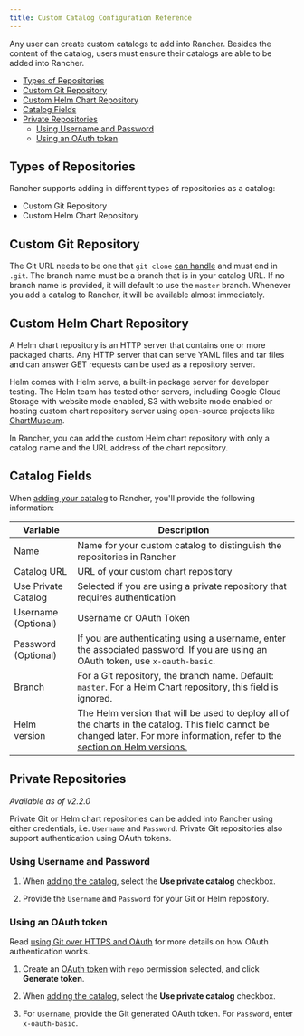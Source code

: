 ```yaml
---
title: Custom Catalog Configuration Reference
---
```


Any user can create custom catalogs to add into Rancher. Besides the content of the catalog, users must ensure their catalogs are able to be added into Rancher.

- [Types of Repositories](#types-of-repositories)
- [Custom Git Repository](#custom-git-repository)
- [Custom Helm Chart Repository](#custom-helm-chart-repository)
- [Catalog Fields](#catalog-fields)
- [Private Repositories](#private-repositories)
  - [Using Username and Password](#using-username-and-password)
  - [Using an OAuth token](#using-an-oauth-token)

## Types of Repositories

Rancher supports adding in different types of repositories as a catalog:

* Custom Git Repository
* Custom Helm Chart Repository

## Custom Git Repository

The Git URL needs to be one that `git clone` [can handle](https://git-scm.com/docs/git-clone#_git_urls_a_id_urls_a) and must end in `.git`. The branch name must be a branch that is in your catalog URL. If no branch name is provided, it will default to use the `master` branch. Whenever you add a catalog to Rancher, it will be available almost immediately.

## Custom Helm Chart Repository

A Helm chart repository is an HTTP server that contains one or more packaged charts. Any HTTP server that can serve YAML files and tar files and can answer GET requests can be used as a repository server.

Helm comes with Helm serve, a built-in package server for developer testing. The Helm team has tested other servers, including Google Cloud Storage with website mode enabled, S3 with website mode enabled or hosting custom chart repository server using open-source projects like [ChartMuseum](https://github.com/helm/chartmuseum).

In Rancher, you can add the custom Helm chart repository with only a catalog name and the URL address of the chart repository.

## Catalog Fields

When [adding your catalog](./adding-catalogs.md) to Rancher, you'll provide the following information:


| Variable              |  Description  |
| --------------------  | ------------- |
| 	Name                | Name for your custom catalog to distinguish the repositories in Rancher  |
| 	Catalog URL         | URL of your custom chart repository|
| 	Use Private Catalog | Selected if you are using a private repository that requires authentication |
| Username (Optional) | Username or OAuth Token |
| Password (Optional) | If you are authenticating using a username, enter the associated password. If you are using an OAuth token, use `x-oauth-basic`. |
| 	Branch              | For a Git repository, the branch name. Default: `master`. For a Helm Chart repository, this field is ignored.  |
| Helm version | The Helm version that will be used to deploy all of the charts in the catalog. This field cannot be changed later. For more information, refer to the [section on Helm versions.](../../../pages-for-subheaders/helm-charts-in-rancher.md#catalog-helm-deployment-versions) |

## Private Repositories

_Available as of v2.2.0_

Private Git or Helm chart repositories can be added into Rancher using either credentials, i.e. `Username` and `Password`. Private Git repositories also support authentication using OAuth tokens.

### Using Username and Password

1. When [adding the catalog](./adding-catalogs.md), select the **Use private catalog** checkbox.

2. Provide the `Username` and `Password` for your Git or Helm repository.

### Using an OAuth token

Read [using Git over HTTPS and OAuth](https://github.blog/2012-09-21-easier-builds-and-deployments-using-git-over-https-and-oauth/) for more details on how OAuth authentication works.

1. Create an [OAuth token](https://github.com/settings/tokens)
with `repo` permission selected, and click **Generate token**.

2. When [adding the catalog](./adding-catalogs.md), select the **Use private catalog** checkbox.

3. For `Username`, provide the Git generated OAuth token. For `Password`, enter `x-oauth-basic`.
